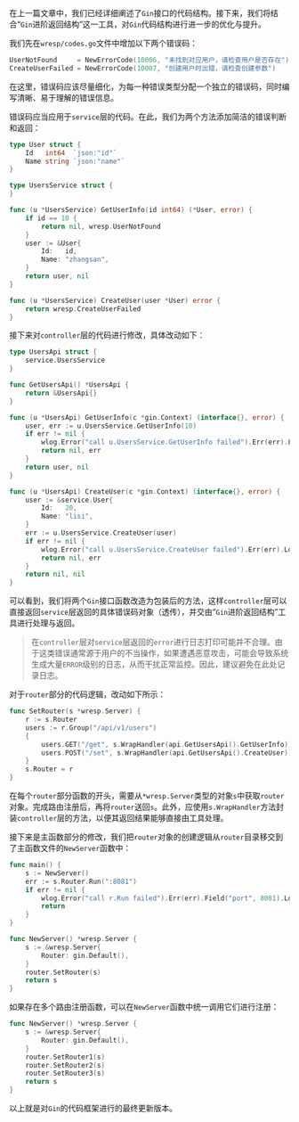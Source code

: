 在上一篇文章中，我们已经详细阐述了`Gin`接口的代码结构。接下来，我们将结合“`Gin`进阶返回结构”这一工具，对`Gin`代码结构进行进一步的优化与提升。

我们先在`wresp/codes.go`文件中增加以下两个错误码：

```go
UserNotFound     = NewErrorCode(10006, "未找到对应用户，请检查用户是否存在")
CreateUserFailed = NewErrorCode(10007, "创建用户时出错，请检查创建参数")
```

在这里，错误码应该尽量细化，为每一种错误类型分配一个独立的错误码，同时编写清晰、易于理解的错误信息。

错误码应当应用于`service`层的代码。在此，我们为两个方法添加简洁的错误判断和返回：

```go
type User struct {
	Id   int64  `json:"id"`
	Name string `json:"name"`
}

type UsersService struct {
}

func (u *UsersService) GetUserInfo(id int64) (*User, error) {
	if id == 10 {
		return nil, wresp.UserNotFound
	}
	user := &User{
		Id:   id,
		Name: "zhangsan",
	}
	return user, nil
}

func (u *UsersService) CreateUser(user *User) error {
	return wresp.CreateUserFailed
}
```

接下来对`controller`层的代码进行修改，具体改动如下：

```go
type UsersApi struct {
	service.UsersService
}

func GetUsersApi() *UsersApi {
	return &UsersApi{}
}

func (u *UsersApi) GetUserInfo(c *gin.Context) (interface{}, error) {
	user, err := u.UsersService.GetUserInfo(10)
	if err != nil {
		wlog.Error("call u.UsersService.GetUserInfo failed").Err(err).Log()
		return nil, err
	}
	return user, nil
}

func (u *UsersApi) CreateUser(c *gin.Context) (interface{}, error) {
	user := &service.User{
		Id:   20,
		Name: "lisi",
	}
	err := u.UsersService.CreateUser(user)
	if err != nil {
		wlog.Error("call u.UsersService.CreateUser failed").Err(err).Log()
		return nil, err
	}
	return nil, nil
}
```

可以看到，我们将两个`Gin`接口函数改造为包装后的方法，这样`controller`层可以直接返回`service`层返回的具体错误码对象（透传），并交由“`Gin`进阶返回结构”工具进行处理与返回。

> 在`controller`层对`service`层返回的`error`进行日志打印可能并不合理。由于这类错误通常源于用户的不当操作，如果遭遇恶意攻击，可能会导致系统生成大量`ERROR`级别的日志，从而干扰正常监控。因此，建议避免在此处记录日志。

对于`router`部分的代码逻辑，改动如下所示：

```go
func SetRouter(s *wresp.Server) {
    r := s.Router
	users := r.Group("/api/v1/users")
	{
		users.GET("/get", s.WrapHandler(api.GetUsersApi().GetUserInfo))
		users.POST("/set", s.WrapHandler(api.GetUsersApi().CreateUser))
	}
    s.Router = r
}
```

在每个`router`部分函数的开头，需要从`*wresp.Server`类型的对象`s`中获取`router`对象。完成路由注册后，再将`router`送回`s`。此外，应使用`s.WrapHandler`方法封装`controller`层的方法，以便其返回结果能够直接由工具处理。

接下来是主函数部分的修改，我们把`router`对象的创建逻辑从`router`目录移交到了主函数文件的`NewServer`函数中：

```go
func main() {
	s := NewServer()
	err := s.Router.Run(":8081")
	if err != nil {
		wlog.Error("call r.Run failed").Err(err).Field("port", 8081).Log()
		return
	}
}

func NewServer() *wresp.Server {
	s := &wresp.Server{
		Router: gin.Default(),
	}
	router.SetRouter(s)
	return s
}
```

如果存在多个路由注册函数，可以在`NewServer`函数中统一调用它们进行注册：

```go
func NewServer() *wresp.Server {
	s := &wresp.Server{
		Router: gin.Default(),
	}
	router.SetRouter1(s)
	router.SetRouter2(s)
	router.SetRouter3(s)
	return s
}
```

以上就是对`Gin`的代码框架进行的最终更新版本。
